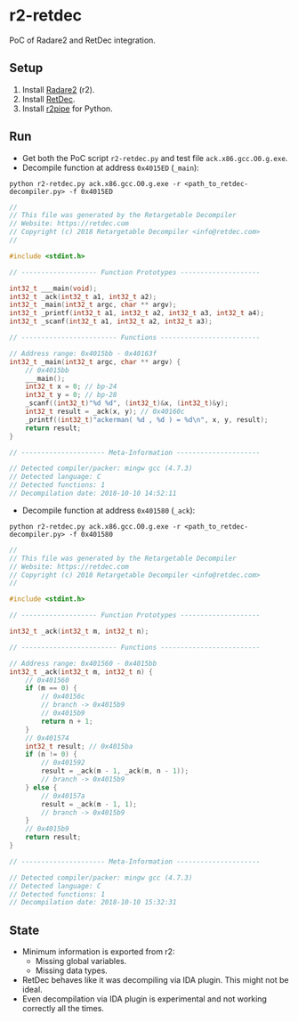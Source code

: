 # r2-retdec

PoC of Radare2 and RetDec integration.

## Setup

1. Install [Radare2](https://github.com/radare/radare2) (r2).
2. Install [RetDec](https://github.com/avast-tl/retdec).
3. Install [r2pipe](https://github.com/radare/radare2-r2pipe) for Python.

## Run

* Get both the PoC script `r2-retdec.py` and test file `ack.x86.gcc.O0.g.exe`.
* Decompile function at address `0x4015ED` (`_main`):
```
python r2-retdec.py ack.x86.gcc.O0.g.exe -r <path_to_retdec-decompiler.py> -f 0x4015ED
```
```c
//
// This file was generated by the Retargetable Decompiler
// Website: https://retdec.com
// Copyright (c) 2018 Retargetable Decompiler <info@retdec.com>
//

#include <stdint.h>

// ------------------- Function Prototypes --------------------

int32_t ___main(void);
int32_t _ack(int32_t a1, int32_t a2);
int32_t _main(int32_t argc, char ** argv);
int32_t _printf(int32_t a1, int32_t a2, int32_t a3, int32_t a4);
int32_t _scanf(int32_t a1, int32_t a2, int32_t a3);

// ------------------------ Functions -------------------------

// Address range: 0x4015bb - 0x40163f
int32_t _main(int32_t argc, char ** argv) {
    // 0x4015bb
    ___main();
    int32_t x = 0; // bp-24
    int32_t y = 0; // bp-28
    _scanf((int32_t)"%d %d", (int32_t)&x, (int32_t)&y);
    int32_t result = _ack(x, y); // 0x40160c
    _printf((int32_t)"ackerman( %d , %d ) = %d\n", x, y, result);
    return result;
}

// --------------------- Meta-Information ---------------------

// Detected compiler/packer: mingw gcc (4.7.3)
// Detected language: C
// Detected functions: 1
// Decompilation date: 2018-10-10 14:52:11
```
* Decompile function at address `0x401580` (`_ack`):
```
python r2-retdec.py ack.x86.gcc.O0.g.exe -r <path_to_retdec-decompiler.py> -f 0x401580
```
```c
//
// This file was generated by the Retargetable Decompiler
// Website: https://retdec.com
// Copyright (c) 2018 Retargetable Decompiler <info@retdec.com>
//

#include <stdint.h>

// ------------------- Function Prototypes --------------------

int32_t _ack(int32_t m, int32_t n);

// ------------------------ Functions -------------------------

// Address range: 0x401560 - 0x4015bb
int32_t _ack(int32_t m, int32_t n) {
    // 0x401560
    if (m == 0) {
        // 0x40156c
        // branch -> 0x4015b9
        // 0x4015b9
        return n + 1;
    }
    // 0x401574
    int32_t result; // 0x4015ba
    if (n != 0) {
        // 0x401592
        result = _ack(m - 1, _ack(m, n - 1));
        // branch -> 0x4015b9
    } else {
        // 0x40157a
        result = _ack(m - 1, 1);
        // branch -> 0x4015b9
    }
    // 0x4015b9
    return result;
}

// --------------------- Meta-Information ---------------------

// Detected compiler/packer: mingw gcc (4.7.3)
// Detected language: C
// Detected functions: 1
// Decompilation date: 2018-10-10 15:32:31
```

## State

* Minimum information is exported from r2:
   * Missing global variables.
   * Missing data types.
* RetDec behaves like it was decompiling via IDA plugin. This might not be ideal.
* Even decompilation via IDA plugin is experimental and not working correctly all the times.
